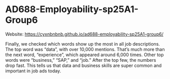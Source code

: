 # AD688-Employability-sp25A1-Group6
Website: https://cyxnbnbnb.github.io/ad688-employability-sp25A1-group6/

Finally, we checked which words show up the most in all job descriptions. The top word was “data”, with over 10,000 mentions. That’s much more than the next word, “experience”, which appeared around 6,000 times. Other top words were “business,” “SAP,” and “job.” After the top few, the numbers drop fast.
This tells us that data and business skills are super common and important in job ads today.